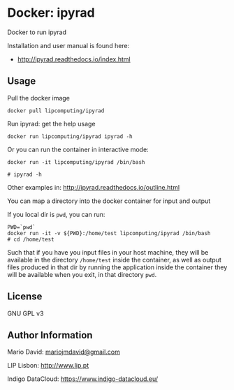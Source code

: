 # Docker: ipyrad

Docker to run ipyrad

Installation and user manual is found here:
* http://ipyrad.readthedocs.io/index.html

## Usage

Pull the docker image

```
docker pull lipcomputing/ipyrad
```

Run ipyrad: get the help usage

```
docker run lipcomputing/ipyrad ipyrad -h
```

Or you can run the container in interactive mode:

```
docker run -it lipcomputing/ipyrad /bin/bash

# ipyrad -h
```

Other examples in: http://ipyrad.readthedocs.io/outline.html 

You can map a directory into the docker container for input and output

If you local dir is `pwd`, you can run:

```
PWD=`pwd`
docker run -it -v ${PWD}:/home/test lipcomputing/ipyrad /bin/bash
# cd /home/test
```

Such that if you have you input files in your host machine, they will be
available in the directory `/home/test` inside the container, as well as
output files produced in that dir by running the application inside the container
they will be available when you exit, in that directory `pwd`.

## License

GNU GPL v3

## Author Information

Mario David: <mariojmdavid@gmail.com>

LIP Lisbon: http://www.lip.pt

Indigo DataCloud: https://www.indigo-datacloud.eu/
